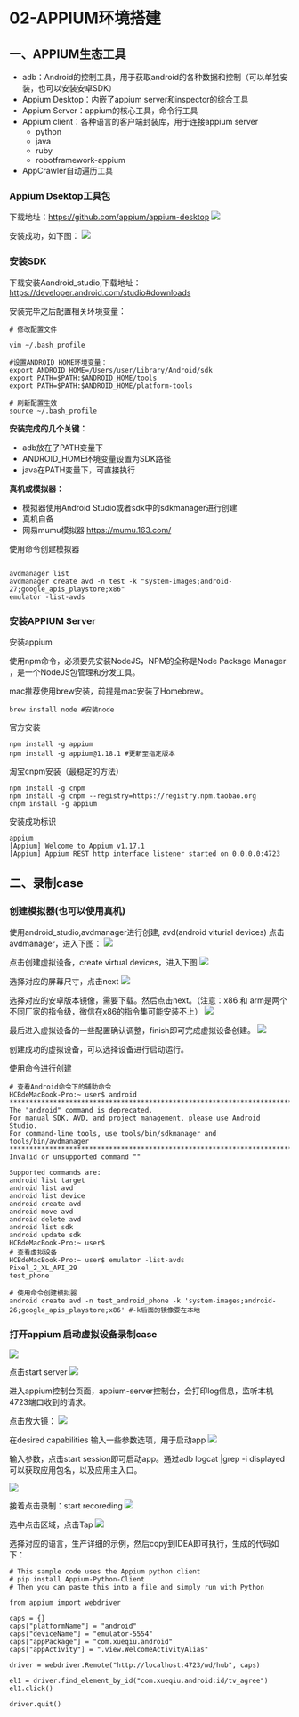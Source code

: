 # 02-APPIUM环境搭建

## 一、APPIUM生态工具

- adb：Android的控制工具，用于获取android的各种数据和控制（可以单独安装，也可以安装安卓SDK）
- Appium Desktop：内嵌了appium server和inspector的综合工具
- Appium Server：appium的核心工具，命令行工具
- Appium client：各种语言的客户端封装库，用于连接appium server
  - python
  - java
  - ruby
  - robotframework-appium
- AppCrawler自动遍历工具


### Appium Dsektop工具包

下载地址：https://github.com/appium/appium-desktop
![](_v_images/20201021113454501_446760859.png)



安装成功，如下图：
![](_v_images/20201021113531494_1106927301.png)



### 安装SDK
下载安装Aandroid_studio,下载地址：https://developer.android.com/studio#downloads

安装完毕之后配置相关环境变量：
```
# 修改配置文件
 
vim ~/.bash_profile
 
#设置ANDROID_HOME环境变量：
export ANDROID_HOME=/Users/user/Library/Android/sdk
export PATH=$PATH:$ANDROID_HOME/tools
export PATH=$PATH:$ANDROID_HOME/platform-tools
 
# 刷新配置生效
source ~/.bash_profile
```

**安装完成的几个关键：**

- adb放在了PATH变量下
- ANDROID_HOME环境变量设置为SDK路径
- java在PATH变量下，可直接执行

**真机或模拟器：**

- 模拟器使用Android Studio或者sdk中的sdkmanager进行创建
- 真机自备
- 网易mumu模拟器 https://mumu.163.com/


使用命令创建模拟器
```

avdmanager list
avdmanager create avd -n test -k "system-images;android-27;google_apis_playstore;x86"
emulator -list-avds
```

### 安装APPIUM Server

安装appium

使用npm命令，必须要先安装NodeJS，NPM的全称是Node Package Manager ，是一个NodeJS包管理和分发工具。

mac推荐使用brew安装，前提是mac安装了Homebrew。
```
brew install node #安装node
```

官方安装
```
npm install -g appium
npm install -g appium@1.18.1 #更新至指定版本
```

淘宝cnpm安装（最稳定的方法）
```
npm install -g cnpm
npm install -g cnpm --registry=https://registry.npm.taobao.org
cnpm install -g appium
```
安装成功标识
```
appium
[Appium] Welcome to Appium v1.17.1
[Appium] Appium REST http interface listener started on 0.0.0.0:4723
```

## 二、录制case

### 创建模拟器(也可以使用真机)

使用android_studio,avdmanager进行创建, avd(android viturial devices)
点击avdmanager，进入下图：
![](_v_images/20201021133440420_476313946.png)

点击创建虚拟设备，create virtual devices，进入下图
![](_v_images/20201021133512569_1736938053.png)

选择对应的屏幕尺寸，点击next
![](_v_images/20201021133548058_1972643100.png)


选择对应的安卓版本镜像，需要下载。然后点击next。（注意：x86 和 arm是两个不同厂家的指令级，微信在x86的指令集可能安装不上）
![](_v_images/20201021133634617_1360039314.png)



最后进入虚拟设备的一些配置确认调整，finish即可完成虚拟设备创建。
![](_v_images/20201021133702386_364811730.png)

创建成功的虚拟设备，可以选择设备进行启动运行。


使用命令进行创建
```
# 查看Android命令下的辅助命令
HCBdeMacBook-Pro:~ user$ android
*************************************************************************
The "android" command is deprecated.
For manual SDK, AVD, and project management, please use Android Studio.
For command-line tools, use tools/bin/sdkmanager and tools/bin/avdmanager
*************************************************************************
Invalid or unsupported command ""
 
Supported commands are:
android list target
android list avd
android list device
android create avd
android move avd
android delete avd
android list sdk
android update sdk
HCBdeMacBook-Pro:~ user$
# 查看虚拟设备
HCBdeMacBook-Pro:~ user$ emulator -list-avds
Pixel_2_XL_API_29
test_phone
 
# 使用命令创建模拟器
android create avd -n test_android_phone -k 'system-images;android-26;google_apis_playstore;x86' #-k后面的镜像要在本地
```

### 打开appium 启动虚拟设备录制case

![](_v_images/20201021133844029_324933925.png)




点击start server
![](_v_images/20201021133952106_113563154.png)


进入appium控制台页面，appium-server控制台，会打印log信息，监听本机4723端口收到的请求。

点击放大镜：
![](_v_images/20201021134021319_1690450742.png)



在desired capabilities 输入一些参数选项，用于启动app
![](_v_images/20201021134056705_196970984.png)





输入参数，点击start session即可启动app。通过adb logcat |grep -i displayed 可以获取应用包名，以及应用主入口。

![](_v_images/20201021134147931_1219028061.png)



接着点击录制：start recoreding
![](_v_images/20201021134217267_1210628847.png)



选中点击区域，点击Tap
![](_v_images/20201021134244765_1778959851.png)


选择对应的语言，生产详细的示例，然后copy到IDEA即可执行，生成的代码如下：
```
# This sample code uses the Appium python client
# pip install Appium-Python-Client
# Then you can paste this into a file and simply run with Python
 
from appium import webdriver
 
caps = {}
caps["platformName"] = "android"
caps["deviceName"] = "emulator-5554"
caps["appPackage"] = "com.xueqiu.android"
caps["appActivity"] = ".view.WelcomeActivityAlias"
 
driver = webdriver.Remote("http://localhost:4723/wd/hub", caps)
 
el1 = driver.find_element_by_id("com.xueqiu.android:id/tv_agree")
el1.click()
 
driver.quit()
```